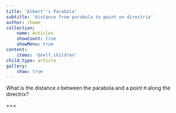 ```yaml
---
title: 'Albert''s Parabola'
subtitle: 'distance from parabola to point on directrix'
author: /home
collection:
    name: Articles
    showCount: true
    showMenu: true
content:
    items: '@self.children'
child_type: article
gallery:
    show: true
---
```


What is the distance `d` between the parabola and a point `M` along the directrix?

===
